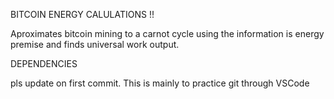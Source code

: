 BITCOIN ENERGY CALULATIONS !!

Aproximates bitcoin mining to a carnot cycle using the information is energy premise and finds universal work output.

DEPENDENCIES

pls update on first commit. This is mainly to practice git through VSCode